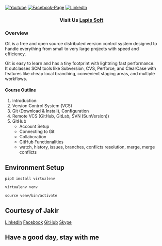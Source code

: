 [![Youtube][youtube-shield]][youtube-url]
[![Facebook-Page][facebook-shield]][facebook-url]
[![LinkedIn][linkedin-shield]][linkedin-url]

<h3 align="center">
   Visit Us <a href="http://www.lapissoft.com">Lapis Soft</a>
</h3>

### Overview

Git is a free and open source distributed version control system designed to handle everything from small to very large projects with speed and efficiency.

Git is easy to learn and has a tiny footprint with lightning fast performance. It outclasses SCM tools like Subversion, CVS, Perforce, and ClearCase with features like cheap local branching, convenient staging areas, and multiple workflows.

#### Course Outline

1. Introduction
2. Version Control System (VCS)
3. Git (Download & Install), Configuration
4. Remote VCS (GitHub, GitLab, SVN (SunVersion))
5. GitHub
   - Account Setup
   - Connecting to Git
   - Collaboration
   - GitHub Functionalities
   - watch, history, issues, branches, conflicts resolution, merge, merge conflicts




## Environment Setup

```
pip3 install virtualenv
```

```
virtualenv venv
```

```
source venv/bin/activate
```

## Courtesy of Jakir

<a href="https://www.linkedin.com/in/jakir-ruet/">LinkedIn</a>
<a href="https://www.facebook.com/jakir.ruet">Facebook</a>
<a href="https://github.com/jakir-ruet">GitHub</a>
<a href="https://web.skype.com/?openPstnPage=true">Skype</a>

## Have a good day, stay with me

[youtube-shield]: https://img.shields.io/badge/-Youtube-black.svg?style=flat-square&logo=youtube&color=blue&logoColor=red
[youtube-url]: https://www.youtube.com/@LapisSoft/featured
[facebook-shield]: https://img.shields.io/badge/-Facebook-black.svg?style=flat-square&logo=facebook&color=pink&logoColor=blue
[facebook-url]: https://www.facebook.com/GoLapisSoft/
[linkedin-shield]: https://img.shields.io/badge/-LinkedIn-black.svg?style=flat-square&logo=linkedin&colorB=red
[linkedin-url]: https://www.linkedin.com/company/lapis-soft/

```

```
